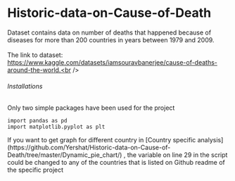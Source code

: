 # Historic-data-on-Cause-of-Death  <br />
Dataset contains data on number of deaths that happened because of diseases for more than 200 countries in years between 1979 and 2009.<br />
<br />
The link to dataset: https://www.kaggle.com/datasets/iamsouravbanerjee/cause-of-deaths-around-the-world.<br />

###### Installations
<p>Only two simple packages have been used for the project </p>

`import pandas as pd `<br />
`import matplotlib.pyplot as plt`<br />


<p>If you want to get graph for different country in [Country specific analysis](https://github.com/Yershat/Historic-data-on-Cause-of-Death/tree/master/Dynamic_pie_chart/) , the variable on line 29 in the script could be changed to any of the countries that is listed on Github readme of the specific project</p> <br />



